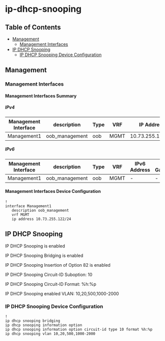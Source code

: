 # ip-dhcp-snooping

## Table of Contents

- [Management](#management)
  - [Management Interfaces](#management-interfaces)
- [IP DHCP Snooping](#ip-dhcp-snooping)
  - [IP DHCP Snooping Device Configuration](#ip-dhcp-snooping-device-configuration)

## Management

### Management Interfaces

#### Management Interfaces Summary

##### IPv4

| Management Interface | description | Type | VRF | IP Address | Gateway |
| -------------------- | ----------- | ---- | --- | ---------- | ------- |
| Management1 | oob_management | oob | MGMT | 10.73.255.122/24 | 10.73.255.2 |

##### IPv6

| Management Interface | description | Type | VRF | IPv6 Address | IPv6 Gateway |
| -------------------- | ----------- | ---- | --- | ------------ | ------------ |
| Management1 | oob_management | oob | MGMT | - | - |

#### Management Interfaces Device Configuration

```eos
!
interface Management1
   description oob_management
   vrf MGMT
   ip address 10.73.255.122/24
```

## IP DHCP Snooping

IP DHCP Snooping is enabled

IP DHCP Snooping Bridging is enabled

IP DHCP Snooping Insertion of Option 82 is enabled

IP DHCP Snooping Circuit-ID Suboption: 10

IP DHCP Snooping Circuit-ID Format: %h:%p

IP DHCP Snooping enabled VLAN: 10,20,500,1000-2000

### IP DHCP Snooping Device Configuration

```eos
!
ip dhcp snooping bridging
ip dhcp snooping information option
ip dhcp snooping information option circuit-id type 10 format %h:%p
ip dhcp snooping vlan 10,20,500,1000-2000
```
